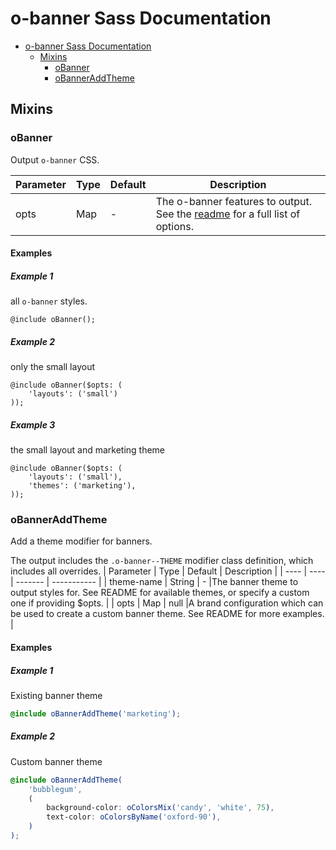 # o-banner Sass Documentation

- [o-banner Sass Documentation](#o-banner-sass-documentation)
  - [Mixins](#mixins)
    - [oBanner](#obanner)
    - [oBannerAddTheme](#obanneraddtheme)

## Mixins

### oBanner

Output `o-banner` CSS.

| Parameter | Type | Default | Description                                                                                                                        |
| --------- | ---- | ------- | ---------------------------------------------------------------------------------------------------------------------------------- |
| opts      | Map  | -       | The o-banner features to output. See the [readme](https://registry.origami.ft.com/components/o-banner) for a full list of options. |

#### Examples

##### Example 1

all `o-banner` styles.

```Output
@include oBanner();
```

##### Example 2

only the small layout

```Output
@include oBanner($opts: (
	'layouts': ('small')
));
```

##### Example 3

the small layout and marketing theme

```Output
@include oBanner($opts: (
	'layouts': ('small'),
	'themes': ('marketing'),
));
```

### oBannerAddTheme

Add a theme modifier for banners.

The output includes the `.o-banner--THEME` modifier class definition, which includes all overrides.
| Parameter | Type | Default | Description |
| ---- | ---- | ------- | ----------- |
| theme-name | String | - |The banner theme to output styles for. See README for available themes, or specify a custom one if providing $opts. |
| opts | Map | null |A brand configuration which can be used to create a custom banner theme. See README for more examples. |

#### Examples

##### Example 1

Existing banner theme

```scss
@include oBannerAddTheme('marketing');
```

##### Example 2

Custom banner theme

```scss
@include oBannerAddTheme(
	'bubblegum',
	(
		background-color: oColorsMix('candy', 'white', 75),
		text-color: oColorsByName('oxford-90'),
	)
);
```
